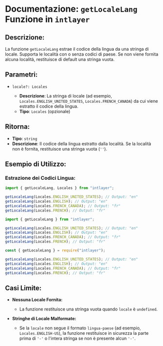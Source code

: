 # Documentazione: `getLocaleLang` Funzione in `intlayer`

## Descrizione:

La funzione `getLocaleLang` estrae il codice della lingua da una stringa di locale. Supporta le località con o senza codici di paese. Se non viene fornita alcuna località, restituisce di default una stringa vuota.

## Parametri:

- `locale?: Locales`

  - **Descrizione**: La stringa di locale (ad esempio, `Locales.ENGLISH_UNITED_STATES`, `Locales.FRENCH_CANADA`) da cui viene estratto il codice della lingua.
  - **Tipo**: `Locales` (opzionale)

## Ritorna:

- **Tipo**: `string`
- **Descrizione**: Il codice della lingua estratto dalla località. Se la località non è fornita, restituisce una stringa vuota (`''`).

## Esempio di Utilizzo:

### Estrazione dei Codici Lingua:

```typescript codeFormat="typescript"
import { getLocaleLang, Locales } from "intlayer";

getLocaleLang(Locales.ENGLISH_UNITED_STATES); // Output: "en"
getLocaleLang(Locales.ENGLISH); // Output: "en"
getLocaleLang(Locales.FRENCH_CANADA); // Output: "fr"
getLocaleLang(Locales.FRENCH); // Output: "fr"
```

```javascript codeFormat="esm"
import { getLocaleLang } from "intlayer";

getLocaleLang(Locales.ENGLISH_UNITED_STATES); // Output: "en"
getLocaleLang(Locales.ENGLISH); // Output: "en"
getLocaleLang(Locales.FRENCH_CANADA); // Output: "fr"
getLocaleLang(Locales.FRENCH); // Output: "fr"
```

```javascript codeFormat="commonjs"
const { getLocaleLang } = require("intlayer");

getLocaleLang(Locales.ENGLISH_UNITED_STATES); // Output: "en"
getLocaleLang(Locales.ENGLISH); // Output: "en"
getLocaleLang(Locales.FRENCH_CANADA); // Output: "fr"
getLocaleLang(Locales.FRENCH); // Output: "fr"
```

## Casi Limite:

- **Nessuna Locale Fornita:**

  - La funzione restituisce una stringa vuota quando `locale` è `undefined`.

- **Stringhe di Locale Malformate:**
  - Se la `locale` non segue il formato `lingua-paese` (ad esempio, `Locales.ENGLISH-US`), la funzione restituisce in sicurezza la parte prima di `'-'` o l'intera stringa se non è presente alcun `'-'`.
